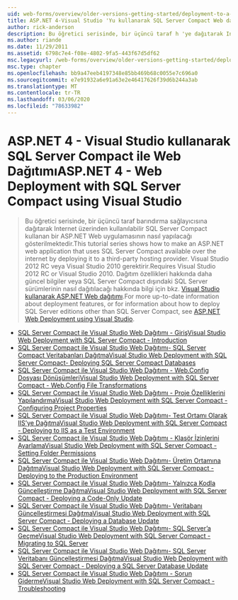 ```yaml
---
uid: web-forms/overview/older-versions-getting-started/deployment-to-a-hosting-provider/index
title: ASP.NET 4-Visual Studio 'Yu kullanarak SQL Server Compact Web dağıtımı | Microsoft Docs
author: rick-anderson
description: Bu öğretici serisinde, bir üçüncü taraf h 'ye dağıtarak Internet üzerinden kullanılabilir SQL Server Compact kullanan bir ASP.NET Web uygulamasının nasıl yapılacağı gösterilmektedir...
ms.author: riande
ms.date: 11/29/2011
ms.assetid: 6798c7e4-f08e-4802-9fa5-443f67d5df62
msc.legacyurl: /web-forms/overview/older-versions-getting-started/deployment-to-a-hosting-provider
msc.type: chapter
ms.openlocfilehash: bb9a47eeb4197348e85bb469b68c0055e7c696a0
ms.sourcegitcommit: e7e91932a6e91a63e2e46417626f39d6b244a3ab
ms.translationtype: MT
ms.contentlocale: tr-TR
ms.lasthandoff: 03/06/2020
ms.locfileid: "78633982"
---
```

# <a name="aspnet-4---web-deployment-with-sql-server-compact-using-visual-studio"></a><span data-ttu-id="c87f7-103">ASP.NET 4 - Visual Studio kullanarak SQL Server Compact ile Web Dağıtımı</span><span class="sxs-lookup"><span data-stu-id="c87f7-103">ASP.NET 4 - Web Deployment with SQL Server Compact using Visual Studio</span></span>

> <span data-ttu-id="c87f7-104">Bu öğretici serisinde, bir üçüncü taraf barındırma sağlayıcısına dağıtarak Internet üzerinden kullanılabilir SQL Server Compact kullanan bir ASP.NET Web uygulamasının nasıl yapılacağı gösterilmektedir.</span><span class="sxs-lookup"><span data-stu-id="c87f7-104">This tutorial series shows how to make an ASP.NET web application that uses SQL Server Compact available over the internet by deploying it to a third-party hosting provider.</span></span> <span data-ttu-id="c87f7-105">Visual Studio 2012 RC veya Visual Studio 2010 gerektirir.</span><span class="sxs-lookup"><span data-stu-id="c87f7-105">Requires Visual Studio 2012 RC or Visual Studio 2010.</span></span> <span data-ttu-id="c87f7-106">Dağıtım özellikleri hakkında daha güncel bilgiler veya SQL Server Compact dışındaki SQL Server sürümlerinin nasıl dağıtılacağı hakkında bilgi için bkz. [Visual Studio kullanarak ASP.NET Web dağıtımı](../../deployment/visual-studio-web-deployment/introduction.md).</span><span class="sxs-lookup"><span data-stu-id="c87f7-106">For more up-to-date information about deployment features, or for information about how to deploy SQL Server editions other than SQL Server Compact, see [ASP.NET Web Deployment using Visual Studio](../../deployment/visual-studio-web-deployment/introduction.md).</span></span>

- [<span data-ttu-id="c87f7-107">SQL Server Compact ile Visual Studio Web Dağıtımı - Giriş</span><span class="sxs-lookup"><span data-stu-id="c87f7-107">Visual Studio Web Deployment with SQL Server Compact - Introduction</span></span>](deployment-to-a-hosting-provider-introduction-1-of-12.md)
- [<span data-ttu-id="c87f7-108">SQL Server Compact ile Visual Studio Web Dağıtımı- SQL Server Compact Veritabanları Dağıtma</span><span class="sxs-lookup"><span data-stu-id="c87f7-108">Visual Studio Web Deployment with SQL Server Compact- Deploying SQL Server Compact Databases</span></span>](deployment-to-a-hosting-provider-deploying-sql-server-compact-databases-2-of-12.md)
- [<span data-ttu-id="c87f7-109">SQL Server Compact ile Visual Studio Web Dağıtımı - Web.Config Dosyası Dönüşümleri</span><span class="sxs-lookup"><span data-stu-id="c87f7-109">Visual Studio Web Deployment with SQL Server Compact - Web.Config File Transformations</span></span>](deployment-to-a-hosting-provider-web-config-file-transformations-3-of-12.md)
- [<span data-ttu-id="c87f7-110">SQL Server Compact ile Visual Studio Web Dağıtımı - Proje Özelliklerini Yapılandırma</span><span class="sxs-lookup"><span data-stu-id="c87f7-110">Visual Studio Web Deployment with SQL Server Compact - Configuring Project Properties</span></span>](deployment-to-a-hosting-provider-configuring-project-properties-4-of-12.md)
- [<span data-ttu-id="c87f7-111">SQL Server Compact ile Visual Studio Web Dağıtımı- Test Ortamı Olarak IIS’ye Dağıtma</span><span class="sxs-lookup"><span data-stu-id="c87f7-111">Visual Studio Web Deployment with SQL Server Compact - Deploying to IIS as a Test Environment</span></span>](deployment-to-a-hosting-provider-deploying-to-iis-as-a-test-environment-5-of-12.md)
- [<span data-ttu-id="c87f7-112">SQL Server Compact ile Visual Studio Web Dağıtımı - Klasör İzinlerini Ayarlama</span><span class="sxs-lookup"><span data-stu-id="c87f7-112">Visual Studio Web Deployment with SQL Server Compact - Setting Folder Permissions</span></span>](deployment-to-a-hosting-provider-setting-folder-permissions-6-of-12.md)
- [<span data-ttu-id="c87f7-113">SQL Server Compact ile Visual Studio Web Dağıtımı- Üretim Ortamına Dağıtma</span><span class="sxs-lookup"><span data-stu-id="c87f7-113">Visual Studio Web Deployment with SQL Server Compact - Deploying to the Production Environment</span></span>](deployment-to-a-hosting-provider-deploying-to-the-production-environment-7-of-12.md)
- [<span data-ttu-id="c87f7-114">SQL Server Compact ile Visual Studio Web Dağıtımı- Yalnızca Kodla Güncelleştirme Dağıtma</span><span class="sxs-lookup"><span data-stu-id="c87f7-114">Visual Studio Web Deployment with SQL Server Compact - Deploying a Code-Only Update</span></span>](deployment-to-a-hosting-provider-deploying-a-code-only-update-8-of-12.md)
- [<span data-ttu-id="c87f7-115">SQL Server Compact ile Visual Studio Web Dağıtımı- Veritabanı Güncelleştirmesi Dağıtma</span><span class="sxs-lookup"><span data-stu-id="c87f7-115">Visual Studio Web Deployment with SQL Server Compact - Deploying a Database Update</span></span>](deployment-to-a-hosting-provider-deploying-a-database-update-9-of-12.md)
- [<span data-ttu-id="c87f7-116">SQL Server Compact ile Visual Studio Web Dağıtımı- SQL Server’a Geçme</span><span class="sxs-lookup"><span data-stu-id="c87f7-116">Visual Studio Web Deployment with SQL Server Compact - Migrating to SQL Server</span></span>](deployment-to-a-hosting-provider-migrating-to-sql-server-10-of-12.md)
- [<span data-ttu-id="c87f7-117">SQL Server Compact ile Visual Studio Web Dağıtımı- SQL Server Veritabanı Güncelleştirmesi Dağıtma</span><span class="sxs-lookup"><span data-stu-id="c87f7-117">Visual Studio Web Deployment with SQL Server Compact - Deploying a SQL Server Database Update</span></span>](deployment-to-a-hosting-provider-deploying-a-sql-server-database-update-11-of-12.md)
- [<span data-ttu-id="c87f7-118">SQL Server Compact ile Visual Studio Web Dağıtımı - Sorun Giderme</span><span class="sxs-lookup"><span data-stu-id="c87f7-118">Visual Studio Web Deployment with SQL Server Compact - Troubleshooting</span></span>](deployment-to-a-hosting-provider-creating-and-installing-deployment-packages-12-of-12.md)
